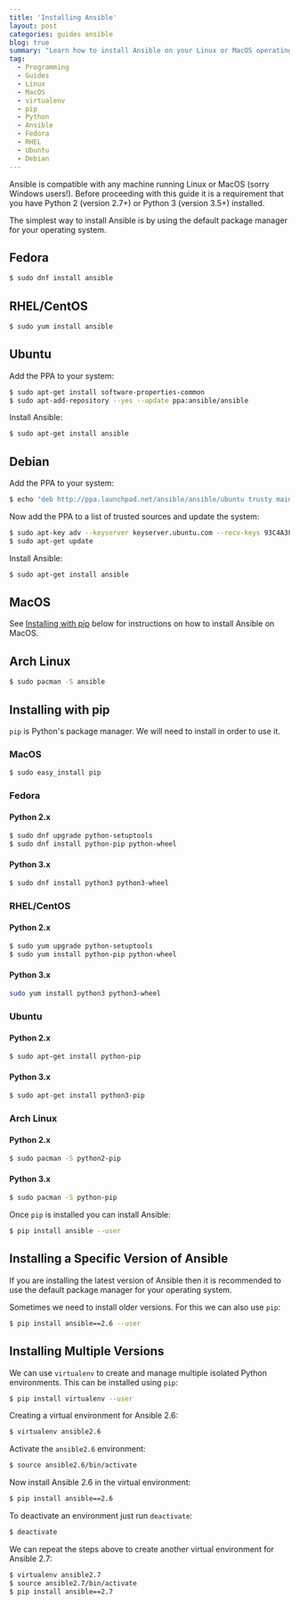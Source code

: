 ```yaml
---
title: 'Installing Ansible'
layout: post
categories: guides ansible
blog: true
summary: "Learn how to install Ansible on your Linux or MacOS operating system and use virtualenv to install multiple versions at the same time."
tag:
  - Programming
  - Guides
  - Linux
  - MacOS
  - virtualenv
  - pip
  - Python
  - Ansible
  - Fedora
  - RHEL
  - Ubuntu
  - Debian
---
```


Ansible is compatible with any machine running Linux or MacOS (sorry Windows users!). Before proceeding with this guide it is a requirement that you have Python 2 (version 2.7+) or Python 3 (version 3.5+) installed.

The simplest way to install Ansible is by using the default package manager for your operating system.

## Fedora

```bash
$ sudo dnf install ansible
```

## RHEL/CentOS

```bash
$ sudo yum install ansible
```

## Ubuntu

Add the PPA to your system:

```bash
$ sudo apt-get install software-properties-common
$ sudo apt-add-repository --yes --update ppa:ansible/ansible
```

Install Ansible:

```bash
$ sudo apt-get install ansible
```

## Debian

Add the PPA to your system:

```bash
$ echo "deb http://ppa.launchpad.net/ansible/ansible/ubuntu trusty main" >> /etc/apt/sources.list
```

Now add the PPA to a list of trusted sources and update the system:

```bash
$ sudo apt-key adv --keyserver keyserver.ubuntu.com --recv-keys 93C4A3FD7BB9C367
$ sudo apt-get update
```

Install Ansible:

```bash
$ sudo apt-get install ansible
```

## MacOS

See [Installing with pip](#installing-with-pip) below for instructions on how to install Ansible on MacOS.

## Arch Linux

```bash
$ sudo pacman -S ansible
```

## Installing with pip

`pip` is Python's package manager. We will need to install in order to use it.

### MacOS

```bash
$ sudo easy_install pip
```

### Fedora

#### Python 2.x

```bash
$ sudo dnf upgrade python-setuptools
$ sudo dnf install python-pip python-wheel
```

#### Python 3.x

```bash
$ sudo dnf install python3 python3-wheel
```

### RHEL/CentOS

#### Python 2.x

```bash
$ sudo yum upgrade python-setuptools
$ sudo yum install python-pip python-wheel
```

#### Python 3.x

```bash
sudo yum install python3 python3-wheel
```

### Ubuntu

#### Python 2.x

```bash
$ sudo apt-get install python-pip
```

#### Python 3.x

```bash
$ sudo apt-get install python3-pip
```

### Arch Linux

#### Python 2.x

```bash
$ sudo pacman -S python2-pip
```

#### Python 3.x

```bash
$ sudo pacman -S python-pip
```

Once `pip` is installed you can install Ansible:

```bash
$ pip install ansible --user
```

## Installing a Specific Version of Ansible

If you are installing the latest version of Ansible then it is recommended to use the default package manager for your operating system.

Sometimes we need to install older versions. For this we can also use `pip`:

```bash
$ pip install ansible==2.6 --user
```

## Installing Multiple Versions

We can use `virtualenv` to create and manage multiple isolated Python environments. This can be installed using `pip`:

```bash
$ pip install virtualenv --user
```

Creating a virtual environment for Ansible 2.6:

```bash
$ virtualenv ansible2.6
```

Activate the `ansible2.6` environment:

```bash
$ source ansible2.6/bin/activate
```

Now install  Ansible 2.6 in the virtual environment:

```bash
$ pip install ansible==2.6
```

To deactivate an environment just run `deactivate`:

```bash
$ deactivate
```

We can repeat the steps above to create another virtual environment for Ansible 2.7:

```bash
$ virtualenv ansible2.7
$ source ansible2.7/bin/activate
$ pip install ansible==2.7
```
